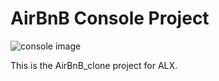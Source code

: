 <h1> AirBnB Console Project</h1>
<img src="https://upload.wikimedia.org/wikipedia/commons/9/93/Windows_Terminal_v1.0_1138x624.png"" alt="console image">

This is the AirBnB_clone project for ALX.
